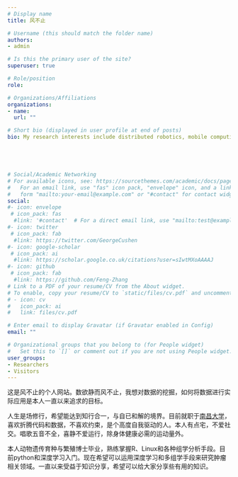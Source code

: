 ```yaml
---
# Display name
title: 风不止

# Username (this should match the folder name)
authors:
- admin

# Is this the primary user of the site?
superuser: true

# Role/position
role: 

# Organizations/Affiliations
organizations:
- name: 
  url: ""

# Short bio (displayed in user profile at end of posts)
bio: My research interests include distributed robotics, mobile computing and programmable matter.





# Social/Academic Networking
# For available icons, see: https://sourcethemes.com/academic/docs/page-builder/#icons
#   For an email link, use "fas" icon pack, "envelope" icon, and a link in the
#   form "mailto:your-email@example.com" or "#contact" for contact widget.
social:
#- icon: envelope
 # icon_pack: fas
  #link: '#contact'  # For a direct email link, use "mailto:test@example.org".
#- icon: twitter
 # icon_pack: fab
  #link: https://twitter.com/GeorgeCushen
#- icon: google-scholar
 # icon_pack: ai
  #link: https://scholar.google.co.uk/citations?user=sIwtMXoAAAAJ
#- icon: github
 # icon_pack: fab
  #link: https://github.com/Feng-Zhang
# Link to a PDF of your resume/CV from the About widget.
# To enable, copy your resume/CV to `static/files/cv.pdf` and uncomment the lines below.
# - icon: cv
#   icon_pack: ai
#   link: files/cv.pdf

# Enter email to display Gravatar (if Gravatar enabled in Config)
email: ""

# Organizational groups that you belong to (for People widget)
#   Set this to `[]` or comment out if you are not using People widget.
user_groups:
- Researchers
- Visitors
---
```




这是风不止的个人网站。数欲静而风不止，我想对数据的挖掘，如何将数据进行实际应用是本人一直以来追求的目标。

人生是场修行，希望能达到知行合一，与自已和解的境界。目前就职于[南昌大学](http://www.ncu.edu.cn/)，喜欢折腾代码和数据，不喜欢约束，是个高度自我驱动的人。本人有点宅，不爱社交。唱歌五音不全，喜静不爱运行，除身体健康必需的运动量外。

本人动物遗传育种与繁殖博士毕业，熟练掌握R、Linux和各种组学分析手段。目前python和深度学习入门。现在希望可以运用深度学习和多组学手段来研究肿瘤相关领域。一直以来受益于知识分享，希望可以给大家分享些有用的知识。
